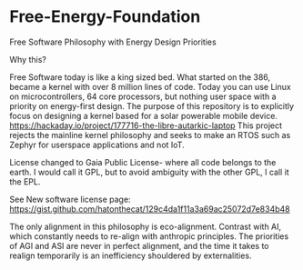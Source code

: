 # Free-Energy-Foundation
Free Software Philosophy with Energy Design Priorities

Why this?

Free Software today is like a king sized bed. What started on the 386, became a kernel with over 8 million lines of code. Today you can use Linux on microcontrollers, 64 core processors, but nothing user space with a priority on energy-first design. The purpose of this repository is to explicitly focus on designing a kernel based for a solar powerable mobile device. https://hackaday.io/project/177716-the-libre-autarkic-laptop
This project rejects the mainline kernel philosophy and seeks to make an RTOS such as Zephyr for userspace applications and not IoT. 



License changed to Gaia Public License- where all code belongs to the earth. I would call it GPL, but to avoid ambiguity with the other GPL, I call it the EPL. 

See New software license page: https://gist.github.com/hatonthecat/129c4da1f11a3a69ac25072d7e834b48

The only alignment in this philosophy is eco-alignment. Contrast with AI, which constantly needs to re-align with anthropic principles. The priorities of AGI and ASI are never in perfect alignment, and the time it takes to realign temporarily is an inefficiency shouldered by externalities. 
